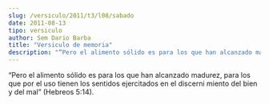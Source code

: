 ```yaml
---
slug: /versiculo/2011/t3/l08/sabado
date: 2011-08-13
tipo: versiculo
author: Sem Dario Barba
title: "Versiculo de memoria"
description: "“Pero el alimento sólido es para los que han alcanzado madurez, para los que  por el uso tienen los sentidos ejercitados en el discerni miento del bien y del  mal” (Hebreos 5:14)."
---
```


“Pero el alimento sólido es para los que han alcanzado madurez, para los que por el uso tienen los sentidos ejercitados en el discerni miento del bien y del mal” (Hebreos 5:14).

